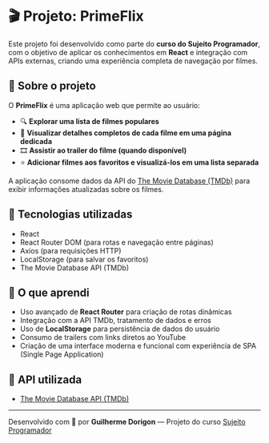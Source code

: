 # 🎬 Projeto: PrimeFlix

Este projeto foi desenvolvido como parte do **curso do Sujeito Programador**, com o objetivo de aplicar os conhecimentos em **React** e integração com APIs externas, criando uma experiência completa de navegação por filmes.

## 📌 Sobre o projeto

O **PrimeFlix** é uma aplicação web que permite ao usuário:

- 🔍 **Explorar uma lista de filmes populares**
- 📄 **Visualizar detalhes completos de cada filme em uma página dedicada**
- 🎞️ **Assistir ao trailer do filme (quando disponível)**
- ⭐ **Adicionar filmes aos favoritos e visualizá-los em uma lista separada**

A aplicação consome dados da API do [The Movie Database (TMDb)](https://www.themoviedb.org/) para exibir informações atualizadas sobre os filmes.

## 🚀 Tecnologias utilizadas

- React
- React Router DOM (para rotas e navegação entre páginas)
- Axios (para requisições HTTP)
- LocalStorage (para salvar os favoritos)
- The Movie Database API (TMDb)

## 🧠 O que aprendi

- Uso avançado de **React Router** para criação de rotas dinâmicas
- Integração com a API TMDb, tratamento de dados e erros
- Uso de **LocalStorage** para persistência de dados do usuário
- Consumo de trailers com links diretos ao YouTube
- Criação de uma interface moderna e funcional com experiência de SPA (Single Page Application)

## 🔗 API utilizada

- [The Movie Database API (TMDb)](https://developer.themoviedb.org/)

---

Desenvolvido com 🍿 por **Guilherme Dorigon** — Projeto do curso [Sujeito Programador](https://sujeitoprogramador.com/)
